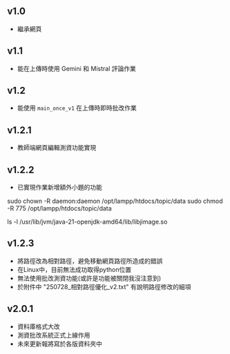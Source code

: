 ## v1.0
- 繼承網頁

## v1.1
- 能在上傳時使用 Gemini 和 Mistral 評論作業

## v1.2
- 能使用 `main_once_v1` 在上傳時即時批改作業

## v1.2.1
- 教師端網頁編輯測資功能實現

## v1.2.2
- 已實現作業新增額外小題的功能

sudo chown -R daemon:daemon /opt/lampp/htdocs/topic/data
sudo chmod -R 775 /opt/lampp/htdocs/topic/data

ls -l /usr/lib/jvm/java-21-openjdk-amd64/lib/libjimage.so

## v1.2.3
- 將路徑改為相對路徑，避免移動網頁路徑所造成的錯誤
- 在Linux中，目前無法成功取得python位置
- 無法使用批改測資功能(或許是功能被關閉我沒注意到)
- 於附件中 "250728_相對路徑優化_v2.txt" 有說明路徑修改的細項

## v2.0.1
- 資料庫格式大改
- 測資批改系統正式上線作用
- 未來更新報將寫於各版資料夾中

